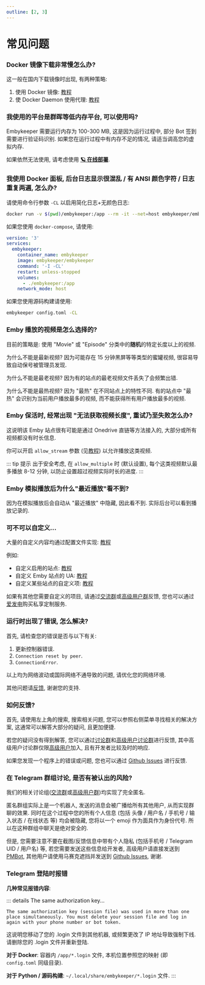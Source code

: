 ```yaml
---
outline: [2, 3]
---
```


# 常见问题

### Docker 镜像下载非常慢怎么办?

这一般在国内下载镜像时出现, 有两种策略:

1. 使用 Docker 镜像: [教程](https://gist.github.com/y0ngb1n/7e8f16af3242c7815e7ca2f0833d3ea6)
2. 使 Docker Daemon 使用代理: [教程](https://www.moralok.com/2023/06/13/how-to-configure-proxy-for-terminal-docker-and-container/)

### 我使用的平台是群晖等低内存平台, 可以使用吗?

Embykeeper 需要运行内存为 100-300 MB, 这是因为运行过程中, 部分 Bot 签到需要进行验证码识别. 如果您在运行过程中有内存不足的情况, 请适当调高您的虚拟内存.

如果依然无法使用, 请考虑使用 [**🪐 在线部署**](/guide/在线部署).

### 我使用 Docker 面板, 后台日志显示很混乱 / 有 ANSI 颜色字符 / 日志重复两遍, 怎么办?

请使用命令行参数 `-CL` 以启用简化日志+无颜色日志:

```bash
docker run -v $(pwd)/embykeeper:/app --rm -it --net=host embykeeper/embykeeper -CL
```

如果您使用 `docker-compose`, 请使用:

```yml
version: '3'
services:
  embykeeper:
    container_name: embykeeper
    image: embykeeper/embykeeper
    command: '-I -CL'
    restart: unless-stopped
    volumes:
      - ./embykeeper:/app
    network_mode: host
```

如果您使用源码构建请使用:

```bash
embykeeper config.toml -CL
```

### Emby 播放的视频是怎么选择的?

目前的策略是: 使用 "Movie" 或 "Episode" 分类中的**随机**的特定长度以上的视频.

为什么不能是最新视频? 因为可能存在 15 分钟黑屏等等类型的蜜罐视频, 很容易导致自动保号被管理员发现.

为什么不能是最老视频? 因为有的站点的最老视频文件丢失了会频繁出错.

为什么不能是最热视频? 因为 "最热" 在不同站点上的特性不同. 有的站点中 "最热" 会识别为当前用户播放最多的视频, 而不能获得所有用户播放最多的视频.

### Emby 保活时, 经常出现 "无法获取视频长度", 重试乃至失败怎么办?

这说明该 Emby 站点很有可能是通过 Onedrive 直链等方法接入的, 大部分或所有视频都没有时长信息.

你可以开启 `allow_stream` 参数 (见[教程](/guide/配置文件#emby-子项)) 以允许播放这类视频.

::: tip 提示
出于安全考虑, 在 `allow_multiple` 时 (默认设置), 每个这类视频默认最多播放 8-12 分钟, 以防止设置超过视频实际时长的进度.
:::

### Emby 模拟播放后为什么"最近播放"看不到?

因为在模拟播放后会自动从 "最近播放" 中隐藏, 因此看不到. 实际后台可以看到播放记录的.

### 可不可以自定义...

大量的自定义内容均通过配置文件实现: [教程](/guide/配置文件)

例如:

- 自定义启用的站点: [教程](/guide/配置文件#%E7%AB%99%E7%82%B9%E9%85%8D%E7%BD%AE)
- 自定义 Emby 站点的 UA: [教程](/guide/配置文件#emby-%E5%AD%90%E9%A1%B9)
- 自定义某些站点的自定义项: [教程](/guide/配置文件#%E5%85%B6%E4%BB%96%E7%9A%84%E7%89%B9%E5%AE%9A%E7%AB%99%E7%82%B9%E9%85%8D%E7%BD%AE%E5%AD%90%E9%A1%B9)

如果有其他您需要自定义的项目, 请通过[交流群](https://t.me/embykeeper_chat_bot)或[高级用户群](https://t.me/embykeeper_prime_bot)反馈, 您也可以通过[爱发电](https://afdian.com/a/jackzzs)购买私享定制服务.

### 运行时出现了错误, 怎么解决?

首先, 请检查您的错误是否与以下有关:

1. 更新控制器错误.
2. `Connection reset by peer`.
3. `ConnectionError`.

以上均为网络波动或国际网络不通导致的问题, 请优化您的网络环境.

其他问题请[反馈](#如何反馈), 谢谢您的支持.

### 如何反馈?

首先, 请使用左上角的搜索, 搜索相关问题, 您可以参照右侧菜单寻找相关的解决方案, 这通常可以解答大部分的疑问, 且更加便捷.

若您的疑问没有得到解答, 您可以通过[讨论群](https://t.me/embykeeper_chat_bot)和[高级用户讨论群](https://t.me/embykeeper_prime_bot)进行反馈, 其中高级用户讨论群仅限[高级用户](/guide/高级用户)加入, 且有开发者比较及时的响应.

如果您发现一个程序上的错误或问题, 您也可以通过 [Github Issues](https://github.com/emby-keeper/embykeeper/issues) 进行反馈.

### 在 Telegram 群组讨论, 是否有被认出的风险?

我们的相关讨论组([交流群](https://t.me/embykeeper_chat_bot)或[高级用户群](https://t.me/embykeeper_prime_bot))均实现了完全匿名.

匿名群组实际上是一个机器人, 发送的消息会被广播给所有其他用户, 从而实现群聊的效果. 同时在这个过程中您的所有个人信息 (包括 头像 / 用户名 / 手机号 / 输入状态 / 在线状态 等) 均会被隐藏, 您将以一个 emoji 作为面具作为身份代号. 所以在这种群组中聊天是绝对安全的.

但是, 您需要注意不要在截图/反馈信息中带有个人隐私 (包括手机号 / Telegram UID / 用户名) 等, 若您需要发送这些信息给开发者, 高级用户请直接发送到 [PMBot](https://t.me/embykeeper_pm_bot), 其他用户请使用马赛克遮挡并发送到 [Github Issues](https://github.com/emby-keeper/embykeeper/issues), 谢谢.

### Telegram 登陆时报错

**几种常见报错内容**:

::: details The same authorization key...
```
The same authorization key (session file) was used in more than one place simultaneously. You must delete your session file and log in again with your phone number or bot token.
```

这说明您移动了您的 .login 文件到其他机器, 或频繁更改了 IP 地址导致强制下线. 请删除您的 .login 文件并重新登陆.

**对于 Docker**: 容器内 `/app/*.login` 文件, 本机位置参照您的映射 (即 `config.toml` 同级目录).

**对于 Python / 源码构建**: `~/.local/share/embykeeper/*.login` 文件.
:::
